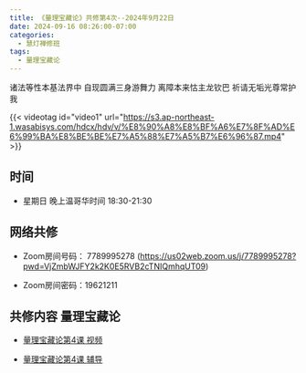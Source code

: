 ```yaml
---
title: 《量理宝藏论》共修第4次--2024年9月22日
date: 2024-09-16 08:26:00-07:00
categories:
  - 慧灯禅修班
tags:
  - 量理宝藏论
---
```

诸法等性本基法界中 自现圆满三身游舞力 离障本来怙主龙钦巴 祈请无垢光尊常护我


{{< videotag id="video1" url="https://s3.ap-northeast-1.wasabisys.com/hdcx/hdv/v/%E8%90%A8%E8%BF%A6%E7%8F%AD%E6%99%BA%E8%BE%BE%E7%A5%88%E7%A5%B7%E6%96%87.mp4" >}}


## 时间


* 星期日 晚上温哥华时间 18:30-21:30


## 网络共修


* Zoom房间号码： 7789995278 (https://us02web.zoom.us/j/7789995278?pwd=VjZmbWJFY2k2K0E5RVB2cTNIQmhqUT09)

* Zoom房间密码：19621211


## 共修内容 量理宝藏论


* [量理宝藏论第4课 视频](https://huidengchanxiu.net/refs/llbzl/llbzl-01#%E7%AC%AC%E5%9B%9B%E8%8A%82%E8%AF%BE)


* [量理宝藏论第4课 辅导](https://huidengchanxiu.net/refs/llbzl/llbzl-01#%E7%AC%AC04%E8%AF%BE%E8%BE%85%E5%AF%BC)
